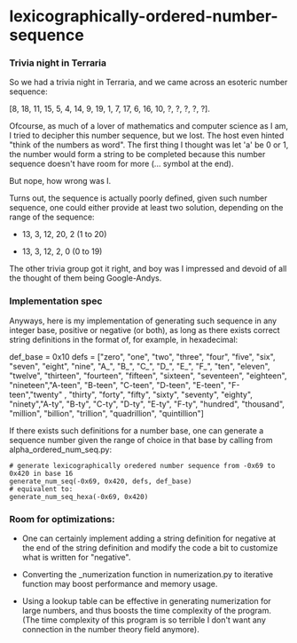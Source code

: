 # lexicographically-ordered-number-sequence

### Trivia night in Terraria
So we had a trivia night in Terraria, and we came across an esoteric number sequence: 

[8, 18, 11, 15, 5, 4, 14, 9, 19, 1, 7, 17, 6, 16, 10, ?, ?, ?, ?, ?].

Ofcourse, as much of a lover of mathematics and computer science as I am, I tried to decipher this number sequence, but we lost.
The host even hinted "think of the numbers as word". The first thing I thought was let 'a' be 0 or 1, the number would form a 
string to be completed because this number sequence doesn't have room for more (... symbol at the end).

But nope, how wrong was I.

Turns out, the sequence is actually poorly defined, given such number sequence, one could either provide at least two solution, depending on the range of the sequence:
 - 13, 3, 12, 20, 2 (1 to 20)
 
 - 13, 3, 12, 2, 0 (0 to 19)
 
The other trivia group got it right, and boy was I impressed and devoid of all the thought of them being Google-Andys.

### Implementation spec
Anyways, here is my implementation of generating such sequence in any integer base, positive or negative (or both), as long as there exists correct string definitions in the format of, for example, in hexadecimal:

def_base = 0x10
defs = ["zero", "one", "two", "three", "four", "five", "six", "seven", "eight", "nine", "A_", "B_", "C_", "D_", "E_", "F_", "ten", "eleven", "twelve", "thirteen", "fourteen", "fifteen", "sixteen", "seventeen", "eighteen", "nineteen","A-teen", "B-teen", "C-teen", "D-teen", "E-teen", "F-teen","twenty" , "thirty", "forty", "fifty", "sixty", "seventy", "eighty", "ninety","A-ty", "B-ty", "C-ty", "D-ty", "E-ty", "F-ty", "hundred", "thousand", "million", "billion", "trillion", "quadrillion", "quintillion"]

If there exists such definitions for a number base, one can generate a sequence number given the range of choice in that base by calling from alpha_ordered_num_seq.py:

```{py}
# generate lexicographically oredered number sequence from -0x69 to 0x420 in base 16
generate_num_seq(-0x69, 0x420, defs, def_base) 
# equivalent to:
generate_num_seq_hexa(-0x69, 0x420)
```

### Room for optimizations:

 - One can certainly implement adding a string definition for negative at the end of the string definition and modify the code a bit to customize what is written for "negative".
 
 - Converting the _numerization function in numerization.py to iterative function may boost performance and memory usage.
 
 - Using a lookup table can be effective in generating numerization for large numbers, and thus boosts the time complexity of the program. (The time complexity of this program is so terrible I don't want any connection in the number theory field anymore).

